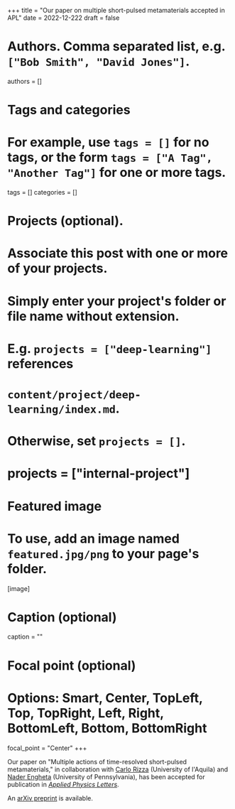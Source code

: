 +++
title = "Our paper on multiple short-pulsed metamaterials accepted in APL"
date = 2022-12-222
draft = false

# Authors. Comma separated list, e.g. `["Bob Smith", "David Jones"]`.
authors = []

# Tags and categories
# For example, use `tags = []` for no tags, or the form `tags = ["A Tag", "Another Tag"]` for one or more tags.
tags = []
categories = []

# Projects (optional).
#   Associate this post with one or more of your projects.
#   Simply enter your project's folder or file name without extension.
#   E.g. `projects = ["deep-learning"]` references
#   `content/project/deep-learning/index.md`.
#   Otherwise, set `projects = []`.
# projects = ["internal-project"]

# Featured image
# To use, add an image named `featured.jpg/png` to your page's folder.
[image]
  # Caption (optional)
  caption = ""

  # Focal point (optional)
  # Options: Smart, Center, TopLeft, Top, TopRight, Left, Right, BottomLeft, Bottom, BottomRight
  focal_point = "Center"
+++

Our paper on "Multiple actions of time-resolved short-pulsed metamaterials," in collaboration with [Carlo Rizza](https://sites.google.com/site/rizzacarlo81/) (University of l'Aquila) and [Nader Engheta](https://www.seas.upenn.edu/~engheta/index.htm) (University of Pennsylvania),
has been accepted for publication in [*Applied Physics Letters*](https://aip.scitation.org/journal/apl).

An [arXiv preprint](http://arxiv.org/abs/2212.08336) is available.
